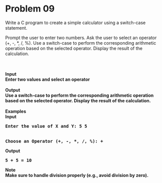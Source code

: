 # Problem 09

Write a C program to create a simple calculator using a switch-case statement.

Prompt the user to enter two numbers. Ask the user to select an operator (+, -, *, /, %). Use a switch-case to perform the corresponding arithmetic operation based on the selected operator. Display the result of the calculation.

<br><br>
<b>Input<b> <br>
Enter two values and select an operator
<br><br>
<b>Output<b><br>
Use a switch-case to perform the corresponding arithmetic operation based on the selected operator. Display the result of the calculation.
<br><br>
<b>Examples<b><br>
<b>Input<b><br>
<pre>Enter the value of X and Y: 5 5
  <br>
Choose an Operator (+, -, *, /, %): +</pre>
<b>Output<b><br>
<pre>5 + 5 = 10</pre>
<b>Note<b><br>
Make sure to handle division properly (e.g., avoid division by zero).
